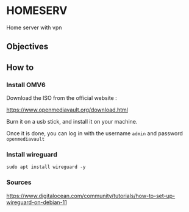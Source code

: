 # HOMESERV
Home server with vpn

## Objectives

## How to 

### Install OMV6

Download the ISO from the official website :

https://www.openmediavault.org/download.html

Burn it on a usb stick, and install it on your machine.

Once it is done, you can log in with the username ```admin``` and password ```openmediavault```

### Install wireguard
```
sudo apt install wireguard -y
```

### Sources

https://www.digitalocean.com/community/tutorials/how-to-set-up-wireguard-on-debian-11

